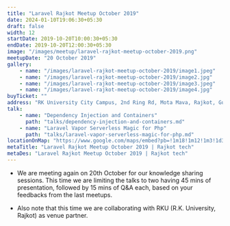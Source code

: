 ```yaml
---
title: "Laravel Rajkot Meetup October 2019"
date: 2024-01-10T19:06:30+05:30
draft: false
width: 12
startDate: 2019-10-20T10:00:30+05:30
endDate: 2019-10-20T12:00:30+05:30
image: "/images/meetup/laravel-rajkot-meetup-october-2019.png"
meetupDate: "20 October 2019"
gallery:
    - name: "/images/laravel-rajkot-meetup-october-2019/image1.jpeg"
    - name: "/images/laravel-rajkot-meetup-october-2019/image2.jpg"
    - name: "/images/laravel-rajkot-meetup-october-2019/image3.jpeg"
    - name: "/images/laravel-rajkot-meetup-october-2019/image4.jpg"
buyTicket: ""
address: "RK University City Campus, 2nd Ring Rd, Mota Mava, Rajkot, Gujarat 360005, India"
talk: 
    - name: "Dependency Injection and Containers"
      path: "talks/dependency-injection-and-containers.md"
    - name: "Laravel Vapor Serverless Magic for Php"
      path: "talks/laravel-vapor-serverless-magic-for-php.md"
locationOnMap: "https://www.google.com/maps/embed?pb=!1m18!1m12!1m3!1d3692.4238969546304!2d70.75028447511475!3d22.261926944285523!2m3!1f0!2f0!3f0!3m2!1i1024!2i768!4f13.1!3m3!1m2!1s0x3959cbaf9787c173%3A0x8f107a3a70a8ad61!2sRK%20University%20City%20Campus!5e0!3m2!1sen!2sin!4v1704881177360!5m2!1sen!2sin" 
metaTitle: "Laravel Rajkot Meetup October 2019 | Rajkot tech"
metaDes: "Laravel Rajkot Meetup October 2019 | Rajkot tech"
---
```


- We are meeting again on 20th October for our knowledge sharing sessions. This time we are limiting the talks to two having 45 mins of presentation, followed by 15 mins of Q&A each, based on your feedbacks from the last meetups.

- Also note that this time we are collaborating with RKU (R.K. University, Rajkot) as venue partner. 
